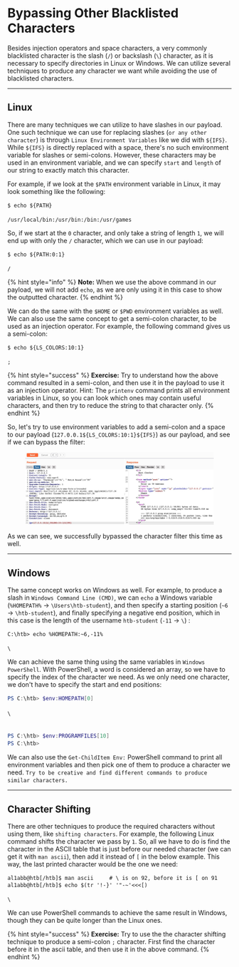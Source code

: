 # Bypassing Other Blacklisted Characters

Besides injection operators and space characters, a very commonly blacklisted character is the slash (`/`) or backslash (`\`) character, as it is necessary to specify directories in Linux or Windows. We can utilize several techniques to produce any character we want while avoiding the use of blacklisted characters.

***

## Linux

There are many techniques we can utilize to have slashes in our payload. One such technique we can use for replacing slashes (`or any other character`) is through `Linux Environment Variables` like we did with `${IFS}`. While `${IFS}` is directly replaced with a space, there's no such environment variable for slashes or semi-colons. However, these characters may be used in an environment variable, and we can specify `start` and `length` of our string to exactly match this character.

For example, if we look at the `$PATH` environment variable in Linux, it may look something like the following:

```shell-session
$ echo ${PATH}

/usr/local/bin:/usr/bin:/bin:/usr/games
```

So, if we start at the `0` character, and only take a string of length `1`, we will end up with only the `/` character, which we can use in our payload:

```shell-session
$ echo ${PATH:0:1}

/
```

{% hint style="info" %}
**Note:** When we use the above command in our payload, we will not add `echo`, as we are only using it in this case to show the outputted character.
{% endhint %}

We can do the same with the `$HOME` or `$PWD` environment variables as well. We can also use the same concept to get a semi-colon character, to be used as an injection operator. For example, the following command gives us a semi-colon:

```shell-session
$ echo ${LS_COLORS:10:1}

;
```

{% hint style="success" %}
**Exercise:** Try to understand how the above command resulted in a semi-colon, and then use it in the payload to use it as an injection operator. Hint: The `printenv` command prints all environment variables in Linux, so you can look which ones may contain useful characters, and then try to reduce the string to that character only.
{% endhint %}

So, let's try to use environment variables to add a semi-colon and a space to our payload (`127.0.0.1${LS_COLORS:10:1}${IFS}`) as our payload, and see if we can bypass the filter:

<figure><img src="../../../../.gitbook/assets/image (4) (1) (1) (1) (1) (1) (1) (1).png" alt=""><figcaption></figcaption></figure>

As we can see, we successfully bypassed the character filter this time as well.

***

## Windows

The same concept works on Windows as well. For example, to produce a slash in `Windows Command Line (CMD)`, we can `echo` a Windows variable (`%HOMEPATH%` -> `\Users\htb-student`), and then specify a starting position (`~6` -> `\htb-student`), and finally specifying a negative end position, which in this case is the length of the username `htb-student` (`-11` -> `\`) :

```cmd-session
C:\htb> echo %HOMEPATH:~6,-11%

\
```

We can achieve the same thing using the same variables in `Windows PowerShell`. With PowerShell, a word is considered an array, so we have to specify the index of the character we need. As we only need one character, we don't have to specify the start and end positions:

```powershell
PS C:\htb> $env:HOMEPATH[0]

\


PS C:\htb> $env:PROGRAMFILES[10]
PS C:\htb>
```

We can also use the `Get-ChildItem Env:` PowerShell command to print all environment variables and then pick one of them to produce a character we need. `Try to be creative and find different commands to produce similar characters.`

***

## Character Shifting

There are other techniques to produce the required characters without using them, like `shifting characters`. For example, the following Linux command shifts the character we pass by `1`. So, all we have to do is find the character in the ASCII table that is just before our needed character (we can get it with `man ascii`), then add it instead of `[` in the below example. This way, the last printed character would be the one we need:

```shell-session
al1abb@htb[/htb]$ man ascii     # \ is on 92, before it is [ on 91
al1abb@htb[/htb]$ echo $(tr '!-}' '"-~'<<<[)

\
```

We can use PowerShell commands to achieve the same result in Windows, though they can be quite longer than the Linux ones.

{% hint style="success" %}
**Exercise:** Try to use the the character shifting technique to produce a semi-colon `;` character. First find the character before it in the ascii table, and then use it in the above command.
{% endhint %}
